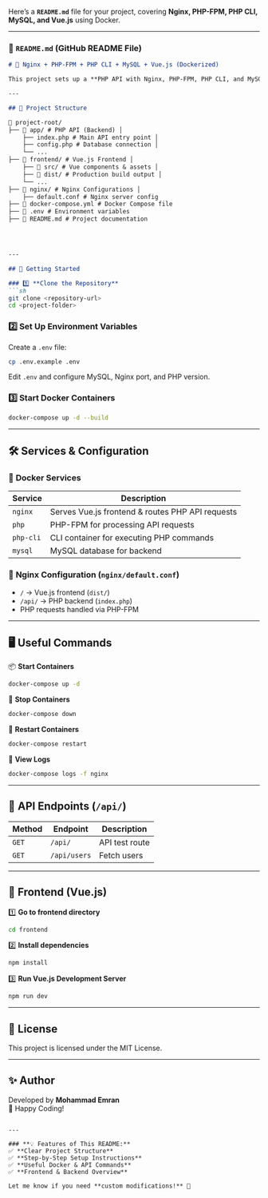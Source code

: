 Here’s a **`README.md`** file for your project, covering **Nginx, PHP-FPM, PHP CLI, MySQL, and Vue.js** using Docker.  

---

### **📜 `README.md` (GitHub README File)**  
```md
# 🚀 Nginx + PHP-FPM + PHP CLI + MySQL + Vue.js (Dockerized)

This project sets up a **PHP API with Nginx, PHP-FPM, PHP CLI, and MySQL**, alongside a **Vue.js frontend**, using **Docker Compose**.  

---

## 📂 Project Structure

📂 project-root/ 
├── 📂 app/ # PHP API (Backend) │ 
    ├── index.php # Main API entry point │ 
    ├── config.php # Database connection │ 
    └── ... 
├── 📂 frontend/ # Vue.js Frontend │ 
    ├── 📂 src/ # Vue components & assets │ 
    ├── 📂 dist/ # Production build output │ 
    └── ... 
├── 📂 nginx/ # Nginx Configurations │ 
    ├── default.conf # Nginx server config 
├── 📄 docker-compose.yml # Docker Compose file 
├── 📄 .env # Environment variables 
├── 📄 README.md # Project documentation




---

## 🚀 Getting Started

### 1️⃣ **Clone the Repository**
```sh
git clone <repository-url>
cd <project-folder>
```

### 2️⃣ **Set Up Environment Variables**  
Create a `.env` file:
```sh
cp .env.example .env
```
Edit `.env` and configure MySQL, Nginx port, and PHP version.

### 3️⃣ **Start Docker Containers**
```sh
docker-compose up -d --build
```

---

## 🛠️ Services & Configuration

### 📌 **Docker Services**
| Service    | Description |
|------------|------------|
| `nginx`    | Serves Vue.js frontend & routes PHP API requests |
| `php`      | PHP-FPM for processing API requests |
| `php-cli`  | CLI container for executing PHP commands |
| `mysql`    | MySQL database for backend |

### 📌 **Nginx Configuration (`nginx/default.conf`)**
- `/` → Vue.js frontend (`dist/`)
- `/api/` → PHP backend (`index.php`)
- PHP requests handled via PHP-FPM

---

## 🖥️ Useful Commands

📦 **Start Containers**  
```sh
docker-compose up -d
```

🛑 **Stop Containers**  
```sh
docker-compose down
```

🔄 **Restart Containers**  
```sh
docker-compose restart
```

🐛 **View Logs**  
```sh
docker-compose logs -f nginx
```

---

## 🎯 API Endpoints (`/api/`)
| Method | Endpoint    | Description         |
|--------|------------|---------------------|
| `GET`  | `/api/`    | API test route      |
| `GET`  | `/api/users` | Fetch users        |

---

## 🎨 Frontend (Vue.js)

1️⃣ **Go to frontend directory**  
```sh
cd frontend
```

2️⃣ **Install dependencies**  
```sh
npm install
```

3️⃣ **Run Vue.js Development Server**
```sh
npm run dev
```

---

## 📌 License
This project is licensed under the MIT License.

---

## ✨ Author
Developed by **Mohammad Emran**  
🚀 Happy Coding!  
```

---

### **💡 Features of This README:**
✅ **Clear Project Structure**  
✅ **Step-by-Step Setup Instructions**  
✅ **Useful Docker & API Commands**  
✅ **Frontend & Backend Overview**  

Let me know if you need **custom modifications!** 🚀